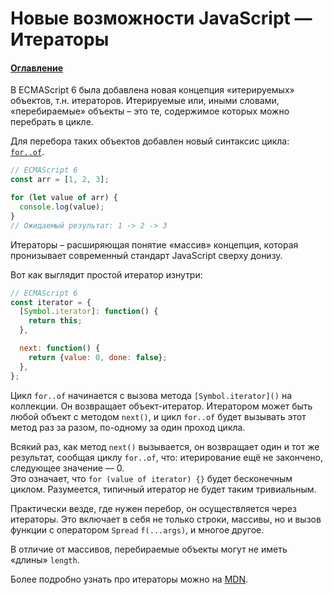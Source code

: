 # Новые возможности JavaScript — Итераторы

#### [Оглавление](../../README.md)

В ECMAScript 6 была добавлена новая концепция &laquo;итерируемых&raquo; объектов,
т.н. итераторов.
Итерируемые или, иными словами, &laquo;перебираемые&raquo; объекты – это те,
содержимое которых можно перебрать в цикле.

Для перебора таких объектов добавлен новый синтаксис цикла: [`for..of`](../for-of/README.md).

```javascript
// ECMAScript 6
const arr = [1, 2, 3];

for (let value of arr) {
  console.log(value);
}
// Ожидаемый результат: 1 -> 2 -> 3
```

Итераторы – расширяющая понятие &laquo;массив&raquo; концепция, которая пронизывает
современный стандарт JavaScript сверху донизу.

Вот как выглядит простой итератор изнутри:

```javascript
// ECMAScript 6
const iterator = {
  [Symbol.iterator]: function() {
    return this;
  },

  next: function() {
    return {value: 0, done: false};
  },
};
```

Цикл `for..of` начинается с вызова метода `[Symbol.iterator]()` на коллекции.
Он возвращает объект-итератор. Итератором может быть любой объект с методом
`next()`, и цикл `for..of` будет вызывать этот метод раз за разом, по-одному
за один проход цикла.

Всякий раз, как метод `next()` вызывается, он возвращает один и тот же результат,
сообщая циклу `for..of`, что: итерирование ещё не закончено, следующее значение — 0.  
Это означает, что `for (value of iterator) {}` будет бесконечным циклом.
Разумеется, типичный итератор не будет таким тривиальным.

Практически везде, где нужен перебор, он осуществляется через итераторы. Это включает
в себя не только строки, массивы, но и вызов функции с оператором `Spread` `f(...args)`,
и многое другое.

В отличие от массивов, перебираемые объекты могут не иметь &laquo;длины&raquo; `length`.

Более подробно узнать про итераторы можно на [MDN](https://developer.mozilla.org/ru/docs/Web/JavaScript/Guide/Iterators_and_generators).

